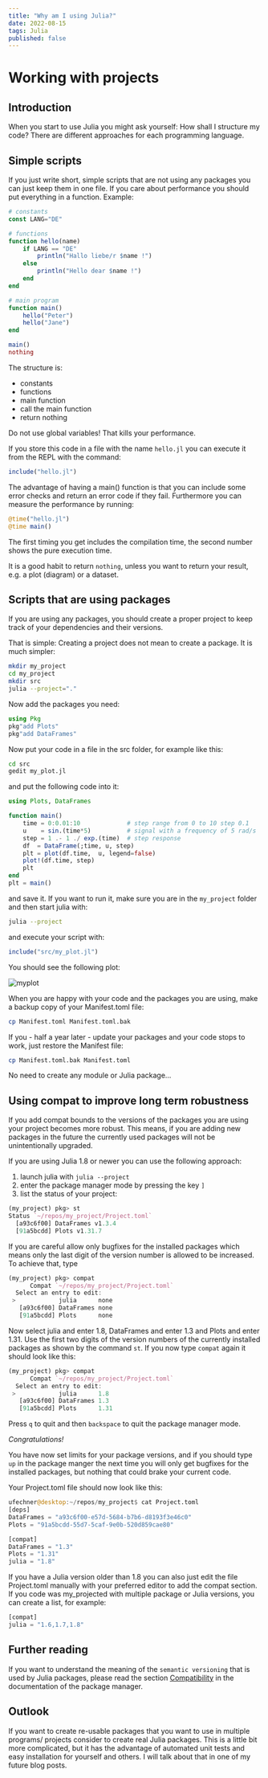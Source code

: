 ```yaml
---
title: "Why am I using Julia?"
date: 2022-08-15
tags: Julia
published: false
---
```

# Working with projects
## Introduction
When you start to use Julia you might ask yourself: How shall I structure my code?
There are different approaches for each programming language.

## Simple scripts
If you just write short, simple scripts that are not using any packages you can just keep them in one file. If you care about performance you should put everything in a
function. Example:
```julia
# constants
const LANG="DE"

# functions
function hello(name)
    if LANG == "DE"
        println("Hallo liebe/r $name !")
    else
        println("Hello dear $name !")
    end
end

# main program
function main()
    hello("Peter")
    hello("Jane")
end

main()
nothing
```
The structure is:
- constants
- functions
- main function
- call the main function
- return nothing

Do not use global variables! That kills your performance.

If you store this code in a file with the name `hello.jl` you can execute it from the REPL with the command:
```julia
include("hello.jl")
```

The advantage of having a main() function is that you can include some error checks and return an error code if they fail. Furthermore you can measure the performance by running:
```julia
@time("hello.jl")
@time main()
```
The first timing you get includes the compilation time, the second number shows the pure execution time.

It is a good habit to return `nothing`, unless you want to return your result, e.g. a plot (diagram) or a dataset.

## Scripts that are using packages
If you are using any packages, you should create a proper project to keep track of your dependencies and their versions.

That is simple:
Creating a project does not mean to create a package. It is much simpler:
```bash
mkdir my_project
cd my_project
mkdir src
julia --project="."
```
Now add the packages you need:
```julia
using Pkg
pkg"add Plots"
pkg"add DataFrames"
```
Now put your code in a file in the src folder, for example like this:
```bash
cd src
gedit my_plot.jl
```
and put the following code into it:
```julia
using Plots, DataFrames

function main()
    time = 0:0.01:10             # step range from 0 to 10 step 0.1
    u    = sin.(time*5)          # signal with a frequency of 5 rad/s
    step = 1 .- 1 ./ exp.(time)  # step response
    df  = DataFrame(;time, u, step)
    plt = plot(df.time,  u, legend=false)
    plot!(df.time, step)
    plt
end
plt = main()
```
and save it.
If you want to run it, make sure you are in the `my_project` folder and then
start julia with:
```bash
julia --project
```
and execute your script with:
```julia
include("src/my_plot.jl")
```
You should see the following plot:

![myplot](myplot.png)

When you are happy with your code and the packages you are using, make a backup copy
of your Manifest.toml file:
```bash
cp Manifest.toml Manifest.toml.bak
```
If you - half a year later - update your packages and your code stops to work, just restore the Manifest file:
```bash
cp Manifest.toml.bak Manifest.toml
```
No need to create any module or Julia package...

## Using compat to improve long term robustness
If you add compat bounds to the versions of the packages you are using your project becomes more robust. This means,
if you are adding new packages in the future the currently used packages will not be unintentionally upgraded.

If you are using Julia 1.8 or newer you can use the following approach:

1. launch julia with `julia --project`
2. enter the package manager mode by pressing the key `]`
3. list the status of your project:
```julia
(my_project) pkg> st
Status `~/repos/my_project/Project.toml`
  [a93c6f00] DataFrames v1.3.4
  [91a5bcdd] Plots v1.31.7
```
If you are careful allow only bugfixes for the installed packages which means only the last digit of the version number is allowed to be increased. To achieve that, type
```julia
(my_project) pkg> compat
      Compat `~/repos/my_project/Project.toml`
  Select an entry to edit:
 >            julia      none
   [a93c6f00] DataFrames none
   [91a5bcdd] Plots      none
```
Now select julia and enter 1.8, DataFrames and enter 1.3 and Plots and enter 1.31. Use the first two digits of the version numbers of the currently installed packages as shown by the command `st`.
If you now type `compat` again it should look like this:
```julia
(my_project) pkg> compat
      Compat `~/repos/my_project/Project.toml`
  Select an entry to edit:
 >            julia      1.8
   [a93c6f00] DataFrames 1.3
   [91a5bcdd] Plots      1.31
```
Press `q` to quit and then `backspace` to quit the package manager mode.

*Congratulations!*

 You have now set limits for your package versions, and if you should type `up` in the package manger the next time you will only get bugfixes for the installed packages, but nothing that could brake your current code.

 Your Project.toml file should now look like this:
 ```julia
 ufechner@desktop:~/repos/my_project$ cat Project.toml
[deps]
DataFrames = "a93c6f00-e57d-5684-b7b6-d8193f3e46c0"
Plots = "91a5bcdd-55d7-5caf-9e0b-520d859cae80"

[compat]
DataFrames = "1.3"
Plots = "1.31"
julia = "1.8"
 ```
 If you have a Julia version older than 1.8 you can also just edit the file Project.toml manually with your preferred editor to add the compat section. If you code was my_projected with multiple package or Julia versions, you can create a list, for example:
 ```julia
 [compat]
 julia = "1.6,1.7,1.8"
 ```

## Further reading
If you want to understand the meaning of the `semantic versioning` that is used by Julia packages, please read the section [Compatibility](https://pkgdocs.julialang.org/v1/compatibility/) in the documentation of the package manager.

## Outlook
If you want to create re-usable packages that you want to use in multiple programs/ projects consider to create real Julia packages. This is a little bit more complicated, but it has the advantage of automated unit tests and easy installation for yourself and others. I will talk about that in one of my future blog posts.